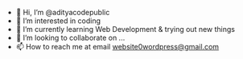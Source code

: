 - 👋 Hi, I’m @adityacodepublic
- 👀 I’m interested in coding 
- 🌱 I’m currently learning Web Development & trying out new things 
- 💞️ I’m looking to collaborate on ...
- 📫 How to reach me at email website0wordpress@gmail.com

<!---
adityacodepublic/adityacodepublic is a ✨ special ✨ repository because its `README.md` (this file) appears on your GitHub profile.
You can click the Preview link to take a look at your changes.
--->
